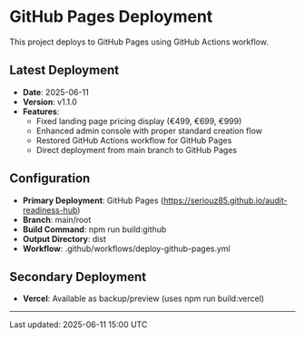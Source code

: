 # GitHub Pages Deployment

This project deploys to GitHub Pages using GitHub Actions workflow.

## Latest Deployment

- **Date**: 2025-06-11
- **Version**: v1.1.0
- **Features**: 
  - Fixed landing page pricing display (€499, €699, €999)
  - Enhanced admin console with proper standard creation flow
  - Restored GitHub Actions workflow for GitHub Pages
  - Direct deployment from main branch to GitHub Pages

## Configuration

- **Primary Deployment**: GitHub Pages (https://seriouz85.github.io/audit-readiness-hub)
- **Branch**: main/root
- **Build Command**: npm run build:github
- **Output Directory**: dist
- **Workflow**: .github/workflows/deploy-github-pages.yml

## Secondary Deployment

- **Vercel**: Available as backup/preview (uses npm run build:vercel)

---

Last updated: 2025-06-11 15:00 UTC